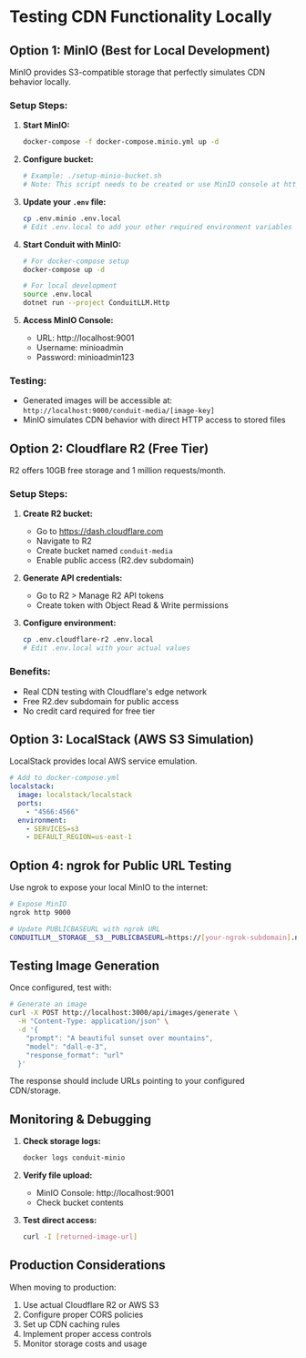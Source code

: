 # Testing CDN Functionality Locally

## Option 1: MinIO (Best for Local Development)

MinIO provides S3-compatible storage that perfectly simulates CDN behavior locally.

### Setup Steps:

1. **Start MinIO:**
   ```bash
   docker-compose -f docker-compose.minio.yml up -d
   ```

2. **Configure bucket:**
   ```bash
   # Example: ./setup-minio-bucket.sh
   # Note: This script needs to be created or use MinIO console at http://localhost:9001
   ```

3. **Update your `.env` file:**
   ```bash
   cp .env.minio .env.local
   # Edit .env.local to add your other required environment variables
   ```

4. **Start Conduit with MinIO:**
   ```bash
   # For docker-compose setup
   docker-compose up -d
   
   # For local development
   source .env.local
   dotnet run --project ConduitLLM.Http
   ```

5. **Access MinIO Console:**
   - URL: http://localhost:9001
   - Username: minioadmin
   - Password: minioadmin123

### Testing:
- Generated images will be accessible at: `http://localhost:9000/conduit-media/[image-key]`
- MinIO simulates CDN behavior with direct HTTP access to stored files

## Option 2: Cloudflare R2 (Free Tier)

R2 offers 10GB free storage and 1 million requests/month.

### Setup Steps:

1. **Create R2 bucket:**
   - Go to https://dash.cloudflare.com
   - Navigate to R2
   - Create bucket named `conduit-media`
   - Enable public access (R2.dev subdomain)

2. **Generate API credentials:**
   - Go to R2 > Manage R2 API tokens
   - Create token with Object Read & Write permissions

3. **Configure environment:**
   ```bash
   cp .env.cloudflare-r2 .env.local
   # Edit .env.local with your actual values
   ```

### Benefits:
- Real CDN testing with Cloudflare's edge network
- Free R2.dev subdomain for public access
- No credit card required for free tier

## Option 3: LocalStack (AWS S3 Simulation)

LocalStack provides local AWS service emulation.

```yaml
# Add to docker-compose.yml
localstack:
  image: localstack/localstack
  ports:
    - "4566:4566"
  environment:
    - SERVICES=s3
    - DEFAULT_REGION=us-east-1
```

## Option 4: ngrok for Public URL Testing

Use ngrok to expose your local MinIO to the internet:

```bash
# Expose MinIO
ngrok http 9000

# Update PUBLICBASEURL with ngrok URL
CONDUITLLM__STORAGE__S3__PUBLICBASEURL=https://[your-ngrok-subdomain].ngrok.io/conduit-media
```

## Testing Image Generation

Once configured, test with:

```bash
# Generate an image
curl -X POST http://localhost:3000/api/images/generate \
  -H "Content-Type: application/json" \
  -d '{
    "prompt": "A beautiful sunset over mountains",
    "model": "dall-e-3",
    "response_format": "url"
  }'
```

The response should include URLs pointing to your configured CDN/storage.

## Monitoring & Debugging

1. **Check storage logs:**
   ```bash
   docker logs conduit-minio
   ```

2. **Verify file upload:**
   - MinIO Console: http://localhost:9001
   - Check bucket contents

3. **Test direct access:**
   ```bash
   curl -I [returned-image-url]
   ```

## Production Considerations

When moving to production:
1. Use actual Cloudflare R2 or AWS S3
2. Configure proper CORS policies
3. Set up CDN caching rules
4. Implement proper access controls
5. Monitor storage costs and usage